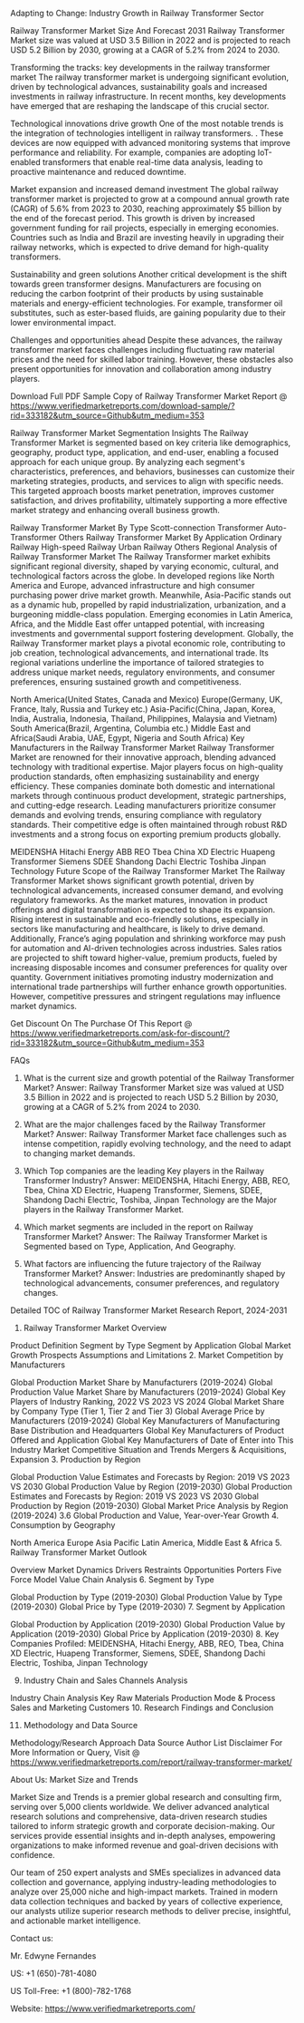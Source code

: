 Adapting to Change: Industry Growth in Railway Transformer Sector


Railway Transformer Market Size And Forecast 2031
Railway Transformer Market size was valued at USD 3.5 Billion in 2022 and is projected to reach USD 5.2 Billion by 2030, growing at a CAGR of 5.2% from 2024 to 2030.

Transforming the tracks: key developments in the railway transformer market
The railway transformer market is undergoing significant evolution, driven by technological advances, sustainability goals and increased investments in railway infrastructure. In recent months, key developments have emerged that are reshaping the landscape of this crucial sector.

Technological innovations drive growth
One of the most notable trends is the integration of technologies intelligent in railway transformers. . These devices are now equipped with advanced monitoring systems that improve performance and reliability. For example, companies are adopting IoT-enabled transformers that enable real-time data analysis, leading to proactive maintenance and reduced downtime.

Market expansion and increased demand investment
The global railway transformer market is projected to grow at a compound annual growth rate (CAGR) of 5.6% from 2023 to 2030, reaching approximately $5 billion by the end of the forecast period. This growth is driven by increased government funding for rail projects, especially in emerging economies. Countries such as India and Brazil are investing heavily in upgrading their railway networks, which is expected to drive demand for high-quality transformers.

Sustainability and green solutions
Another critical development is the shift towards green transformer designs. Manufacturers are focusing on reducing the carbon footprint of their products by using sustainable materials and energy-efficient technologies. For example, transformer oil substitutes, such as ester-based fluids, are gaining popularity due to their lower environmental impact.

Challenges and opportunities ahead
Despite these advances, the railway transformer market faces challenges including fluctuating raw material prices and the need for skilled labor training. However, these obstacles also present opportunities for innovation and collaboration among industry players.

Download Full PDF Sample Copy of Railway Transformer Market Report @ https://www.verifiedmarketreports.com/download-sample/?rid=333182&utm_source=Github&utm_medium=353

Railway Transformer Market Segmentation Insights
The Railway Transformer Market is segmented based on key criteria like demographics, geography, product type, application, and end-user, enabling a focused approach for each unique group. By analyzing each segment's characteristics, preferences, and behaviors, businesses can customize their marketing strategies, products, and services to align with specific needs. This targeted approach boosts market penetration, improves customer satisfaction, and drives profitability, ultimately supporting a more effective market strategy and enhancing overall business growth.

Railway Transformer Market By Type
Scott-connection Transformer
Auto-Transformer
Others
Railway Transformer Market By Application
Ordinary Railway
High-speed Railway
Urban Railway
Others
Regional Analysis of Railway Transformer Market
The Railway Transformer market exhibits significant regional diversity, shaped by varying economic, cultural, and technological factors across the globe. In developed regions like North America and Europe, advanced infrastructure and high consumer purchasing power drive market growth. Meanwhile, Asia-Pacific stands out as a dynamic hub, propelled by rapid industrialization, urbanization, and a burgeoning middle-class population. Emerging economies in Latin America, Africa, and the Middle East offer untapped potential, with increasing investments and governmental support fostering development. Globally, the Railway Transformer market plays a pivotal economic role, contributing to job creation, technological advancements, and international trade. Its regional variations underline the importance of tailored strategies to address unique market needs, regulatory environments, and consumer preferences, ensuring sustained growth and competitiveness.

North America(United States, Canada and Mexico)
Europe(Germany, UK, France, Italy, Russia and Turkey etc.)
Asia-Pacific(China, Japan, Korea, India, Australia, Indonesia, Thailand, Philippines, Malaysia and Vietnam)
South America(Brazil, Argentina, Columbia etc.)
Middle East and Africa(Saudi Arabia, UAE, Egypt, Nigeria and South Africa)
Key Manufacturers in the Railway Transformer Market
Railway Transformer Market are renowned for their innovative approach, blending advanced technology with traditional expertise. Major players focus on high-quality production standards, often emphasizing sustainability and energy efficiency. These companies dominate both domestic and international markets through continuous product development, strategic partnerships, and cutting-edge research. Leading manufacturers prioritize consumer demands and evolving trends, ensuring compliance with regulatory standards. Their competitive edge is often maintained through robust R&D investments and a strong focus on exporting premium products globally.

MEIDENSHA
Hitachi Energy
ABB
REO
Tbea
China XD Electric
Huapeng Transformer
Siemens
SDEE
Shandong Dachi Electric
Toshiba
Jinpan Technology
Future Scope of the Railway Transformer Market
The Railway Transformer Market shows significant growth potential, driven by technological advancements, increased consumer demand, and evolving regulatory frameworks. As the market matures, innovation in product offerings and digital transformation is expected to shape its expansion. Rising interest in sustainable and eco-friendly solutions, especially in sectors like manufacturing and healthcare, is likely to drive demand. Additionally, France’s aging population and shrinking workforce may push for automation and AI-driven technologies across industries. Sales ratios are projected to shift toward higher-value, premium products, fueled by increasing disposable incomes and consumer preferences for quality over quantity. Government initiatives promoting industry modernization and international trade partnerships will further enhance growth opportunities. However, competitive pressures and stringent regulations may influence market dynamics.

Get Discount On The Purchase Of This Report @ https://www.verifiedmarketreports.com/ask-for-discount/?rid=333182&utm_source=Github&utm_medium=353

FAQs
1. What is the current size and growth potential of the Railway Transformer Market?
Answer: Railway Transformer Market size was valued at USD 3.5 Billion in 2022 and is projected to reach USD 5.2 Billion by 2030, growing at a CAGR of 5.2% from 2024 to 2030.

2. What are the major challenges faced by the Railway Transformer Market?
Answer: Railway Transformer Market face challenges such as intense competition, rapidly evolving technology, and the need to adapt to changing market demands.

3. Which Top companies are the leading Key players in the Railway Transformer Industry?
Answer: MEIDENSHA, Hitachi Energy, ABB, REO, Tbea, China XD Electric, Huapeng Transformer, Siemens, SDEE, Shandong Dachi Electric, Toshiba, Jinpan Technology are the Major players in the Railway Transformer Market.

4. Which market segments are included in the report on Railway Transformer Market?
Answer: The Railway Transformer Market is Segmented based on Type, Application, And Geography.

5. What factors are influencing the future trajectory of the Railway Transformer Market?
Answer: Industries are predominantly shaped by technological advancements, consumer preferences, and regulatory changes.

Detailed TOC of Railway Transformer Market Research Report, 2024-2031
1. Railway Transformer Market Overview

Product Definition
Segment by Type
Segment by Application
Global Market Growth Prospects
Assumptions and Limitations
2. Market Competition by Manufacturers

Global Production Market Share by Manufacturers (2019-2024)
Global Production Value Market Share by Manufacturers (2019-2024)
Global Key Players of Industry Ranking, 2022 VS 2023 VS 2024
Global Market Share by Company Type (Tier 1, Tier 2 and Tier 3)
Global Average Price by Manufacturers (2019-2024)
Global Key Manufacturers of Manufacturing Base Distribution and Headquarters
Global Key Manufacturers of Product Offered and Application
Global Key Manufacturers of Date of Enter into This Industry
Market Competitive Situation and Trends
Mergers & Acquisitions, Expansion
3. Production by Region

Global Production Value Estimates and Forecasts by Region: 2019 VS 2023 VS 2030
Global Production Value by Region (2019-2030)
Global Production Estimates and Forecasts by Region: 2019 VS 2023 VS 2030
Global Production by Region (2019-2030)
Global Market Price Analysis by Region (2019-2024) 3.6 Global Production and Value, Year-over-Year Growth
4. Consumption by Geography

North America
Europe
Asia Pacific
Latin America, Middle East & Africa
5. Railway Transformer Market Outlook

Overview
Market Dynamics
Drivers
Restraints
Opportunities
Porters Five Force Model
Value Chain Analysis 
6. Segment by Type

Global Production by Type (2019-2030)
Global Production Value by Type (2019-2030)
Global Price by Type (2019-2030)
7. Segment by Application

Global Production by Application (2019-2030)
Global Production Value by Application (2019-2030)
Global Price by Application (2019-2030)
8. Key Companies Profiled: MEIDENSHA, Hitachi Energy, ABB, REO, Tbea, China XD Electric, Huapeng Transformer, Siemens, SDEE, Shandong Dachi Electric, Toshiba, Jinpan Technology

9. Industry Chain and Sales Channels Analysis

Industry Chain Analysis
Key Raw Materials
Production Mode & Process
Sales and Marketing
Customers
10. Research Findings and Conclusion

11. Methodology and Data Source

Methodology/Research Approach
Data Source
Author List
Disclaimer
For More Information or Query, Visit @ https://www.verifiedmarketreports.com/report/railway-transformer-market/

About Us: Market Size and Trends

Market Size and Trends is a premier global research and consulting firm, serving over 5,000 clients worldwide. We deliver advanced analytical research solutions and comprehensive, data-driven research studies tailored to inform strategic growth and corporate decision-making. Our services provide essential insights and in-depth analyses, empowering organizations to make informed revenue and goal-driven decisions with confidence.

Our team of 250 expert analysts and SMEs specializes in advanced data collection and governance, applying industry-leading methodologies to analyze over 25,000 niche and high-impact markets. Trained in modern data collection techniques and backed by years of collective experience, our analysts utilize superior research methods to deliver precise, insightful, and actionable market intelligence.

Contact us:

Mr. Edwyne Fernandes

US: +1 (650)-781-4080

US Toll-Free: +1 (800)-782-1768

Website: https://www.verifiedmarketreports.com/
